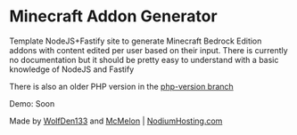 # Minecraft Addon Generator
Template NodeJS+Fastify site to generate Minecraft Bedrock Edition addons with content edited per user based on their input. There is currently no documentation but it should be pretty easy to understand with a basic knowledge of NodeJS and Fastify

There is also an older PHP version in the [php-version branch](https://github.com/McMelonTV/mcpack-generator/tree/php-version)

Demo: Soon

Made by [WolfDen133](https://github.com/WolfDen133) and [McMelon](https://github.com/McMelonTV) | [NodiumHosting.com](https://nodiumhosting.com)
